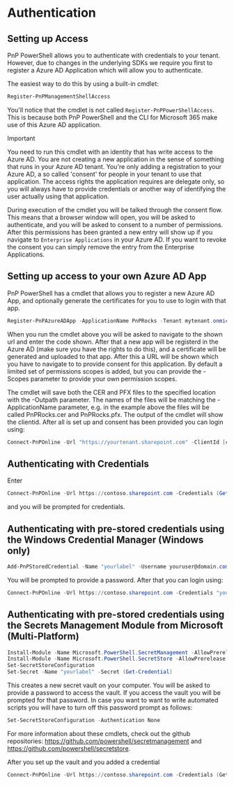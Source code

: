 # Authentication

## Setting up Access

PnP PowerShell allows you to authenticate with credentials to your tenant. However, due to changes in the underlying SDKs we require you first to register a Azure AD Application which will allow you to authenticate.

The easiest way to do this by using a built-in cmdlet:

```powershell
Register-PnPManagementShellAccess
```

You'll notice that the cmdlet is not called `Register-PnPPowerShellAccess`. This is because both PnP PowerShell and the CLI for Microsoft 365 make use of this Azure AD application. 

> [!Important]
> You need to run this cmdlet with an identity that has write access to the Azure AD.
> You are not creating a new application in the sense of something that runs in your Azure AD tenant. You're only adding a registration to your Azure AD, a so called 'consent' for people in your tenant to use that application. The access rights the application requires are delegate only, so you will always have to provide credentials or another way of identifying the user actually using that application.

During execution of the cmdlet you will be talked through the consent flow. This means that a browser window will open, you will be asked to authenticate, and you will be asked to consent to a number of permissions. After this permissions has been granted a new entry will show up if you navigate to `Enterprise Applications` in your Azure AD. If you want to revoke the consent you can simply remove the entry from the Enterprise Applications. 

## Setting up access to your own Azure AD App

PnP PowerShell has a cmdlet that allows you to register a new Azure AD App, and optionally generate the certificates for you to use to login with that app. 

```powershell
Register-PnPAzureADApp -ApplicationName PnPRocks -Tenant mytenant.onmicrosoft.com -OutPath c:\mycertificates -DeviceLogin
```

When you run the cmdlet above you will be asked to navigate to the shown url and enter the code shown. After that a new app will be registerd in the Azure AD (make sure you have the rights to do this), and a certificate will be generated and uploaded to that app. After this a URL will be shown which you have to navigate to to provide consent for this application. By default a limited set of permissions scopes is added, but you can provide the -Scopes parameter to provide your own permission scopes.

The cmdlet will save both the CER and PFX files to the specified location with the -Outpath parameter. The names of the files will be matching the -ApplicationName parameter, e.g. in the example above the files will be called PnPRocks.cer and PnPRocks.pfx. The output of the cmdlet will show the clientid. After all is set up and consent has been provided you can login using:

```powershell
Connect-PnPOnline -Url "https://yourtenant.sharepoint.com" -ClientId [clientid] -Tenant [yourtenant.onmicrosoft.com] -CertificatePath certificate.pfx
```


## Authenticating with Credentials

Enter

```powershell
Connect-PnPOnline -Url https://contoso.sharepoint.com -Credentials (Get-Credential)
```

and you will be prompted for credentials. 

## Authenticating with pre-stored credentials using the Windows Credential Manager (Windows only)

```powershell
Add-PnPStoredCredential -Name "yourlabel" -Username youruser@domain.com
```

You will be prompted to provide a password. After that you can login using:

```powershell
Connect-PnPOnline -Url https://contoso.sharepoint.com -Credentials "yourlabel"
```

## Authenticating with pre-stored credentials using the Secrets Management Module from Microsoft (Multi-Platform)

```powershell
Install-Module -Name Microsoft.PowerShell.SecretManagement -AllowPrerelease
Install-Module -Name Microsoft.PowerShell.SecretStore -AllowPrerelease
Set-SecretStoreConfiguration
Set-Secret -Name "yourlabel" -Secret (Get-Credential)
```

This creates a new secret vault on your computer. You will be asked to provide a password to access the vault. If you access the vault you will be prompted for that password. In case you want to want to write automated scripts you will have to turn off this password prompt as follows:

```powershell
Set-SecretStoreConfiguration -Authentication None
```

For more information about these cmdlets, check out the github repositories: https://github.com/powershell/secretmanagement and https://github.com/powershell/secretstore.

After you set up the vault and you added a credential

```powershell
Connect-PnPOnline -Url https://contoso.sharepoint.com -Credentials (Get-Secret -Name "yourlabel")
```



